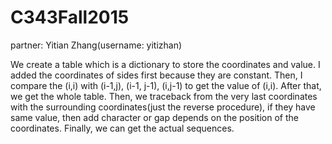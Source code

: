 # C343Fall2015

partner: Yitian Zhang(username: yitizhan)

We create a table which is a dictionary to store the coordinates and value. I added the coordinates of
sides first because they are constant. Then, I compare the (i,i) with (i-1,j), (i-1, j-1), (i,j-1) to get the value of (i,i). After that, we get the whole table. Then, we traceback from the very last coordinates with the surrounding coordinates(just the reverse procedure), if they have same value,
then add character or gap depends on the position of the coordinates. Finally, we can get the actual sequences.
